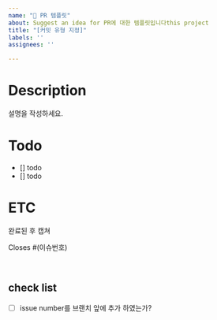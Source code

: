 ```yaml
---
name: "🌟 PR 템플릿"
about: Suggest an idea for PR에 대한 템플릿입니다this project
title: "[커밋 유형 지정]"
labels: ''
assignees: ''

---
```


# Description
설명을 작성하세요.

# Todo
 - [] todo
 - [] todo

# ETC
완료된 후 캡쳐

Closes #(이슈번호)

<br>

## check list
- [ ] issue number를 브랜치 앞에 추가 하였는가?
